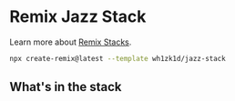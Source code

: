 # Remix Jazz Stack

Learn more about [Remix Stacks](https://remix.run/stacks).

```sh
npx create-remix@latest --template wh1zk1d/jazz-stack
```

## What's in the stack
